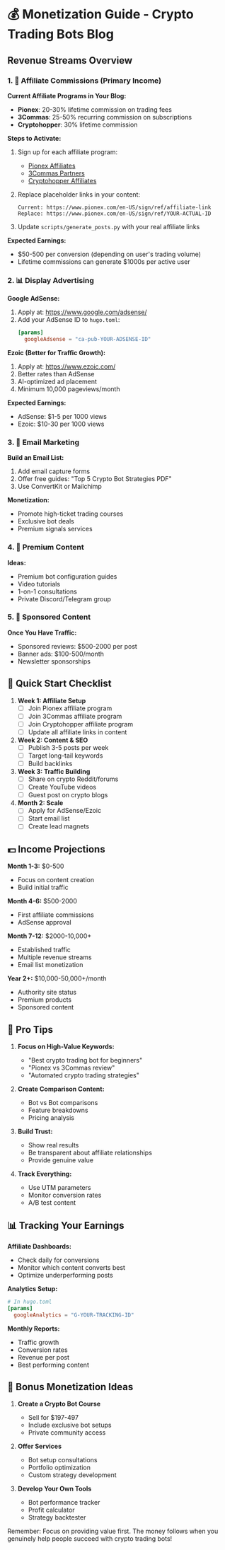 # 💰 Monetization Guide - Crypto Trading Bots Blog

## Revenue Streams Overview

### 1. 🔗 Affiliate Commissions (Primary Income)

**Current Affiliate Programs in Your Blog:**
- **Pionex**: 20-30% lifetime commission on trading fees
- **3Commas**: 25-50% recurring commission on subscriptions
- **Cryptohopper**: 30% lifetime commission

**Steps to Activate:**
1. Sign up for each affiliate program:
   - [Pionex Affiliates](https://www.pionex.com/en-US/affiliates)
   - [3Commas Partners](https://3commas.io/affiliate-program)
   - [Cryptohopper Affiliates](https://www.cryptohopper.com/affiliates)

2. Replace placeholder links in your content:
   ```
   Current: https://www.pionex.com/en-US/sign/ref/affiliate-link
   Replace: https://www.pionex.com/en-US/sign/ref/YOUR-ACTUAL-ID
   ```

3. Update `scripts/generate_posts.py` with your real affiliate links

**Expected Earnings:**
- $50-500 per conversion (depending on user's trading volume)
- Lifetime commissions can generate $1000s per active user

### 2. 📊 Display Advertising

**Google AdSense:**
1. Apply at: https://www.google.com/adsense/
2. Add your AdSense ID to `hugo.toml`:
   ```toml
   [params]
     googleAdsense = "ca-pub-YOUR-ADSENSE-ID"
   ```

**Ezoic (Better for Traffic Growth):**
1. Apply at: https://www.ezoic.com/
2. Better rates than AdSense
3. AI-optimized ad placement
4. Minimum 10,000 pageviews/month

**Expected Earnings:**
- AdSense: $1-5 per 1000 views
- Ezoic: $10-30 per 1000 views

### 3. 📧 Email Marketing

**Build an Email List:**
1. Add email capture forms
2. Offer free guides: "Top 5 Crypto Bot Strategies PDF"
3. Use ConvertKit or Mailchimp

**Monetization:**
- Promote high-ticket trading courses
- Exclusive bot deals
- Premium signals services

### 4. 💎 Premium Content

**Ideas:**
- Premium bot configuration guides
- Video tutorials
- 1-on-1 consultations
- Private Discord/Telegram group

### 5. 🤝 Sponsored Content

**Once You Have Traffic:**
- Sponsored reviews: $500-2000 per post
- Banner ads: $100-500/month
- Newsletter sponsorships

## 🎯 Quick Start Checklist

1. **Week 1: Affiliate Setup**
   - [ ] Join Pionex affiliate program
   - [ ] Join 3Commas affiliate program
   - [ ] Join Cryptohopper affiliate program
   - [ ] Update all affiliate links in content

2. **Week 2: Content & SEO**
   - [ ] Publish 3-5 posts per week
   - [ ] Target long-tail keywords
   - [ ] Build backlinks

3. **Week 3: Traffic Building**
   - [ ] Share on crypto Reddit/forums
   - [ ] Create YouTube videos
   - [ ] Guest post on crypto blogs

4. **Month 2: Scale**
   - [ ] Apply for AdSense/Ezoic
   - [ ] Start email list
   - [ ] Create lead magnets

## 💵 Income Projections

**Month 1-3:** $0-500
- Focus on content creation
- Build initial traffic

**Month 4-6:** $500-2000
- First affiliate commissions
- AdSense approval

**Month 7-12:** $2000-10,000+
- Established traffic
- Multiple revenue streams
- Email list monetization

**Year 2+:** $10,000-50,000+/month
- Authority site status
- Premium products
- Sponsored content

## 🚀 Pro Tips

1. **Focus on High-Value Keywords:**
   - "Best crypto trading bot for beginners"
   - "Pionex vs 3Commas review"
   - "Automated crypto trading strategies"

2. **Create Comparison Content:**
   - Bot vs Bot comparisons
   - Feature breakdowns
   - Pricing analysis

3. **Build Trust:**
   - Show real results
   - Be transparent about affiliate relationships
   - Provide genuine value

4. **Track Everything:**
   - Use UTM parameters
   - Monitor conversion rates
   - A/B test content

## 📊 Tracking Your Earnings

**Affiliate Dashboards:**
- Check daily for conversions
- Monitor which content converts best
- Optimize underperforming posts

**Analytics Setup:**
```toml
# In hugo.toml
[params]
  googleAnalytics = "G-YOUR-TRACKING-ID"
```

**Monthly Reports:**
- Traffic growth
- Conversion rates
- Revenue per post
- Best performing content

## 🎁 Bonus Monetization Ideas

1. **Create a Crypto Bot Course**
   - Sell for $197-497
   - Include exclusive bot setups
   - Private community access

2. **Offer Services**
   - Bot setup consultations
   - Portfolio optimization
   - Custom strategy development

3. **Develop Your Own Tools**
   - Bot performance tracker
   - Profit calculator
   - Strategy backtester

Remember: Focus on providing value first. The money follows when you genuinely help people succeed with crypto trading bots! 